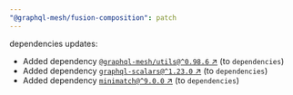 ```yaml
---
"@graphql-mesh/fusion-composition": patch
---
```

dependencies updates:
  - Added dependency [`@graphql-mesh/utils@^0.98.6` ↗︎](https://www.npmjs.com/package/@graphql-mesh/utils/v/0.98.6) (to `dependencies`)
  - Added dependency [`graphql-scalars@^1.23.0` ↗︎](https://www.npmjs.com/package/graphql-scalars/v/1.23.0) (to `dependencies`)
  - Added dependency [`minimatch@^9.0.0` ↗︎](https://www.npmjs.com/package/minimatch/v/9.0.0) (to `dependencies`)
